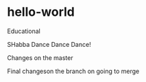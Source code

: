# hello-world
Educational


SHabba
Dance Dance Dance!

Changes on the master


Final changeson the branch on going to merge
